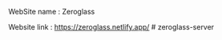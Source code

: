 WebSite name : Zeroglass

Website link : https://zeroglass.netlify.app/
#   z e r o g l a s s - s e r v e r  
 